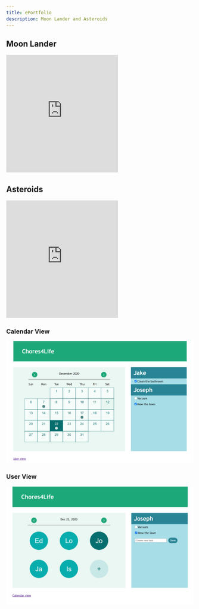 ```yaml
---
title: ePortfolio
description: Moon Lander and Asteroids
---
```


## Moon Lander

<iframe width=auto height="315" src="https://www.youtube.com/embed/4S6C239ms9Y" frameborder="0" allowfullscreen></iframe>

## Asteroids

<iframe width=auto height="315" src="https://www.youtube.com/embed/v7Lh0hoqH3Q" frameborder="0" allowfullscreen></iframe>

### Calendar View
![](images/Chores4Life_Calendar.png)
### User View
![](images/Chores4Life_Users.png)

